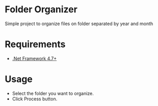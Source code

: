 # Folder Organizer
Simple project to organize files on folder separated by year and month

# Requirements
* [.Net Framework 4.7+](https://www.microsoft.com/en-us/download/details.aspx?id=55167)

# Usage
* Select the folder you want to organize.
* Click Process button.
